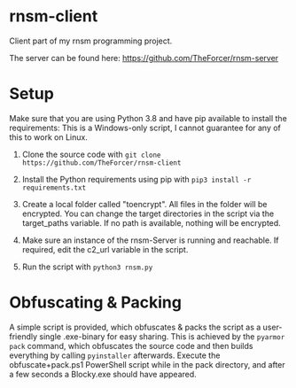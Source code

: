 # rnsm-client
Client part of my rnsm programming project.

The server can be found here: https://github.com/TheForcer/rnsm-server

# Setup
Make sure that you are using Python 3.8 and have pip available to install the requirements:
This is a Windows-only script, I cannot guarantee for any of this to work on Linux.

1. Clone the source code with `git clone https://github.com/TheForcer/rnsm-client`

2. Install the Python requirements using pip with `pip3 install -r requirements.txt`

3. Create a local folder called "toencrypt". All files in the folder will be encrypted. You can change the target directories in the script via the target_paths variable. If no path is available, nothing will be encrypted.

4. Make sure an instance of the rnsm-Server is running and reachable. If required, edit the c2_url variable in the script.

5. Run the script with `python3 rnsm.py`

# Obfuscating & Packing
A simple script is provided, which obfuscates & packs the script as a user-friendly single .exe-binary for easy sharing. This is achieved by the `pyarmor pack` command, which obfuscates the source code and then builds everything by calling `pyinstaller` afterwards. Execute the obfuscate+pack.ps1 PowerShell script while in the pack directory, and after a few seconds a Blocky.exe should have appeared.
